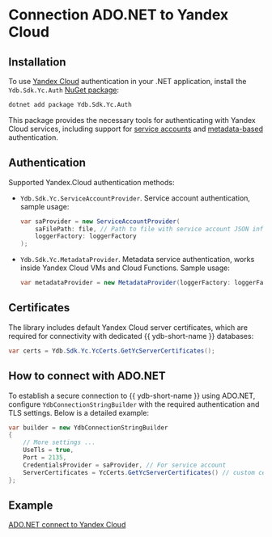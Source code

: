 # Connection ADO.NET to Yandex Cloud

## Installation

To use [Yandex Cloud](https://yandex.cloud/en) authentication in your .NET application, install the `Ydb.Sdk.Yc.Auth` [NuGet package](https://www.nuget.org/packages/Ydb.Sdk.Yc.Auth/):

```bash
dotnet add package Ydb.Sdk.Yc.Auth
```

This package provides the necessary tools for authenticating with Yandex Cloud services, including support for [service accounts](https://yandex.cloud/en/docs/iam/concepts/users/service-accounts) and [metadata-based](https://yandex.cloud/en/docs/compute/operations/vm-connect/auth-inside-vm) authentication.

## Authentication

Supported Yandex.Cloud authentication methods:

- `Ydb.Sdk.Yc.ServiceAccountProvider`. Service account authentication, sample usage:
    
    ```c#
    var saProvider = new ServiceAccountProvider(
        saFilePath: file, // Path to file with service account JSON info
        loggerFactory: loggerFactory
    );
    ```

- `Ydb.Sdk.Yc.MetadataProvider`. Metadata service authentication, works inside Yandex Cloud VMs and Cloud Functions. Sample usage:
    
    ```c#
    var metadataProvider = new MetadataProvider(loggerFactory: loggerFactory);
    ```

## Certificates

The library includes default Yandex Cloud server certificates, which are required for connectivity with dedicated {{ ydb-short-name }} databases:

```c#
var certs = Ydb.Sdk.Yc.YcCerts.GetYcServerCertificates();
```

## How to connect with ADO.NET

To establish a secure connection to {{ ydb-short-name }} using ADO.NET, configure `YdbConnectionStringBuilder` with the required authentication and TLS settings. Below is a detailed example:

```c#
var builder = new YdbConnectionStringBuilder
{
    // More settings ...
    UseTls = true,
    Port = 2135,
    CredentialsProvider = saProvider, // For service account
    ServerCertificates = YcCerts.GetYcServerCertificates() // custom certificates Yandex Cloud
};
```

## Example

[ADO.NET connect to Yandex Cloud](https://github.com/ydb-platform/ydb-dotnet-sdk/tree/main/examples/src/YC)
